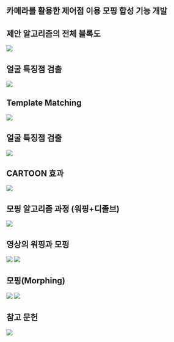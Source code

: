 카메라를 활용한 제어점 이용 모핑 합성 기능 개발
-----



## 제안 알고리즘의 전체 블록도
<img src="1.png">

## 얼굴 특징점 검출

<img src="2.png">


## Template Matching

<img src="3.png">

## 얼굴 특징점 검출

<img src="4.png">


## CARTOON 효과

<img src="5.png">

## 모핑 알고리즘 과정 (워핑+디졸브)

<img src="6.png">

## 영상의 워핑과 모핑

<img src="7.png">

<img src="8.png">

## 모핑(Morphing)

<img src="9.png">

<img src="10.png">

## 참고 문헌

<img src="11.png">
